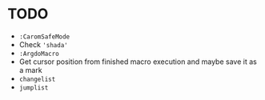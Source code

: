 # TODO

* `:CaromSafeMode`
* Check `'shada'`
* `:ArgdoMacro`
* Get cursor position from finished macro execution and maybe save it as a mark
* `changelist`
* `jumplist`
